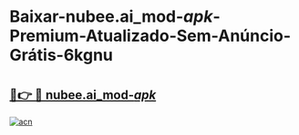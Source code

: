 # Baixar-nubee.ai_mod-_apk_-Premium-Atualizado-Sem-Anúncio-Grátis-6kgnu

# <h2><a href="https://l766bn.esa.edu.pl?src=nubee.ai_mod-_apk_&ref=6kgnu">🔗👉 🔴 nubee.ai_mod-_apk_</a></h2>

[![acn](https://github.com/user-attachments/assets/0f9c940e-d8b0-45ae-aac7-cd30a18b3e1c)](https://l766bn.esa.edu.pl?src=nubee.ai_mod-_apk_&ref=6kgnu)

